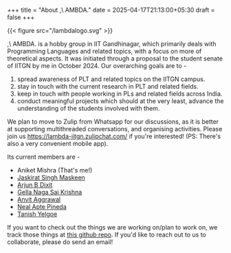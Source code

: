 +++
title = "About ,\\ AMBDA."
date = 2025-04-17T21:13:00+05:30
draft = false
+++

{{< figure src="/lambdalogo.svg" >}}

,\\ AMBDA. is a hobby group in IIT Gandhinagar, which primarily deals with Programming Languages and related topics, with a focus on more of theoretical aspects. It was initiated through a proposal to the student senate of IITGN by me in October 2024. Our overarching goals are to -

1.  spread awareness of PLT and related topics on the IITGN campus.
2.  stay in touch with the current research in PLT and related fields.
3.  keep in touch with people working in PLs and related fields across India.
4.  conduct meaningful projects which should at the very least, advance the understanding of the students involved with them.

We plan to move to Zulip from Whatsapp for our discussions, as it is better at supporting multithreaded conversations, and organising activities. Please join us <https://lambda-iitgn.zulipchat.com/> if you're interested! (PS: There's also a very convenient mobile app).

Its current members are -

-   Aniket Mishra (That's me!)
-   [Jaskirat Singh Maskeen](mailto:jaskirat.maskeen@iitgn.ac.in)
-   [Arjun B Dixit](mailto:23110040@iitgn.ac.in)
-   [Gella Naga Sai Krishna](mailto:gella.saikrishna@iitgn.ac.in)
-   [Anvit Aggrawal](mailto:anvit.aggarwal@iitgn.ac.in)
-   [Neal Apte Pineda](mailto:neal.pineda@iitgn.ac.in)
-   [Tanish Yelgoe](mailto:tanish.yelgoe@iitgn.ac.in)

If you want to check out the things we are working on/plan to work on, we track those things at [this github repo](https://github.com/satiscugcat/lambda-org). If you'd like to reach out to us to collaborate, please do send an email!
